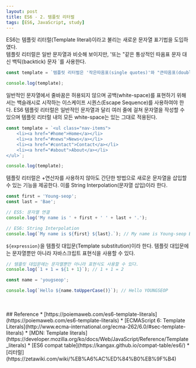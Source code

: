 ```yaml
---
layout: post
title: ES6 - 2. 템플릿 리터럴
tags: [ES6, JavaScript, study]
---
```

ES6는 템플릿 리터럴(Template literal)이라고 불리는 새로운 문자열 표기법을 도입하였다.  
템플릿 리터럴은 일반 문자열과 비슷해 보이지만, '또는 "같은 통상적인 따옴표 문자 대신 백틱(backtick) 문자 `를 사용한다.  
  


~~~javascript
const template = `템플릿 리터럴은 '작은따옴표(single quotes)'와 "큰따옴표(double quotes)"를 혼용할 수 있다.`;

console.log(template);
~~~
일반적인 문자열에서 줄바꿈은 허용되지 않으며 공백(white-space)를 표현하기 위해서는 백슬래시로 시작하는 이스케이프 시퀀스(Escape Sequence)를 사용하여야 한다. ES6 템플릿 리터럴은 일반적인 문자열과 달리 여러 줄에 걸쳐 문자열을 작성할 수 있으며 템플릿 리터럴 내의 모든 white-space는 있는 그대로 적용된다.  
  
~~~javascript
const template = `<ul class="nav-items">
    <li><a href="#home">Home</a></li>
    <li><a href="#news">News</a></li>
    <li><a href="#contact">Contact</a></li>
    <li><a href="#about">About</a></li>
</ul>`;

console.log(template);
~~~
템플릿 리터럴은 +연산자를 사용하지 않아도 간단한 방법으로 새로운 문자열을 삽입할 수 있는 기능을 제공한다. 이를 String Interpolation(문자열 삽입)이라 한다.
~~~javascript
const first = 'Young-seop';
const last = 'Bae';

// ES5: 문자열 연결
console.log('My name is ' + first + ' ' + last + '.');

// ES6: String Interpolation
console.log(`My name is ${first} ${last}.`); // My name is Young-seop Bae.
~~~
<code>${expression}</code>을 템플릿 대입문(Template substitution)이라 한다. 템플릿 대입문에는 문자열뿐만 아니라 자바스크립트 표현식을 사용할 수 있다.
~~~javascript
// 템플릿 대입문에는 문자열뿐만 아니라 표현식도 사용할 수 있다.
console.log(`1 + 1 = ${1 + 1}`); // 1 + 1 = 2

const name = 'yougseop';

console.log(`Hello ${name.toUpperCase()}`); // Hello YOUNGSEOP
~~~
<br>
<br>
## Reference
* [https://poiemaweb.com/es6-template-literals](https://poiemaweb.com/es6-template-literals)
* [ECMAScript 6: Template Literals](http://www.ecma-international.org/ecma-262/6.0/#sec-template-literals)
* [MDN: Template literals](https://developer.mozilla.org/ko/docs/Web/JavaScript/Reference/Template_literals)
* [ES6 compat table](https://kangax.github.io/compat-table/es6/)
* [리터럴](https://zetawiki.com/wiki/%EB%A6%AC%ED%84%B0%EB%9F%B4)